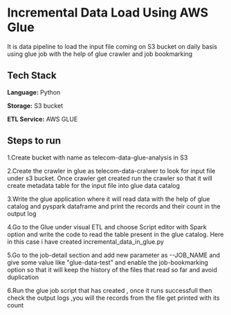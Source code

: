 # Incremental Data Load Using AWS Glue

It is data pipeline to load the input file coming on S3 bucket on daily basis using glue job with the help of glue crawler and job bookmarking

## Tech Stack

**Language:** Python

**Storage:**  S3 bucket

**ETL Service:** AWS GLUE

## Steps to run 

1.Create bucket with name as telecom-data-glue-analysis in S3

2.Create the crawler in glue as telecom-data-cralwer to look for input file under s3 bucket. Once crawler get created run the crawler
so that it will create metadata table for the input file into glue data catalog

3.Write the glue application where it will read data with the help of glue catalog and pyspark dataframe and print the records and their count in the output log

4.Go to the Glue under visual ETL and choose Script editor with Spark option and write the code to read the table present in the glue catalog.
Here in this case i have created incremental_data_in_glue.py 

5.Go to the job-detail section and add new parameter as --JOB_NAME and give some value like "glue-data-test" and enable the job-bookmarking option so that it will keep the
history of the files that read so far and avoid duplication

6.Run the glue job script that has created , once it runs successfull then check the output logs ,you will the records from the file get printed with its count

